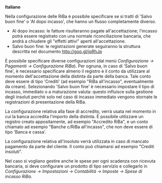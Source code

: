 **Italiano**

Nella configurazione delle RiBa è possibile specificare se si tratti di
'Salvo buon fine' o 'Al dopo incasso', che hanno un flusso completamente
diverso.

- Al dopo incasso: le fatture risulteranno pagate all'accettazione;
  l'incasso potrà essere registrato con una normale riconciliazione bancaria,
  che andrà a chiudere gli "effetti attivi" aperti all'accettazione.
- Salvo buon fine: le registrazioni generate seguiranno la struttura
  descritta nel documento <http://goo.gl/jpRhJp>

È possibile specificare diverse configurazioni (dal menù *Configurazione
→ Pagamenti → Configurazione RiBa*). Per ognuna, in caso di 'Salvo buon
fine', è necessario specificare almeno il registro e il conto da
utilizzare al momento dell'accettazione della distinta da parte della
banca. Tale conto deve essere di tipo 'Crediti' (ad esempio "RiBa
all'incasso", eventualmente da creare).
Selezionando 'Salvo buon fine' è necessario impostare il tipo di
incasso, immediato o a maturazione valuta: questo influisce sulla gestione
degli insoluti perchè solo nel caso di incasso immediato vengono stornate
le registrazioni di presentazione della RiBa.

La configurazione relativa alla fase di accredito, verrà usata nel
momento in cui la banca accredita l'importo della distinta. È possibile
utilizzare un registro creato appositamente, ad esempio "Accredito
RiBa", e un conto chiamato ad esempio "Banche c/RiBa all'incasso", che
non deve essere di tipo 'Banca e cassa'.

La configurazione relativa all'insoluto verrà utilizzata in caso di
mancato pagamento da parte del cliente. Il conto può chiamarsi ad
esempio "Crediti insoluti".

Nel caso si vogliano gestire anche le spese per ogni scadenza con
ricevuta bancaria, si deve configurare un prodotto di tipo servizio e
collegarlo in *Configurazione → Impostazioni → Contabilità → Imposte →
Spese di incasso RiBa*.
